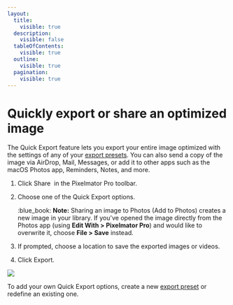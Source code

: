 ```yaml
---
layout:
  title:
    visible: true
  description:
    visible: false
  tableOfContents:
    visible: true
  outline:
    visible: true
  pagination:
    visible: true
---
```


# Quickly export or share an optimized image

The Quick Export feature lets you export your entire image optimized with the settings of any of your [export presets](export-presets.md). You can also send a copy of the image via AirDrop, Mail, Messages, or add it to other apps such as the macOS Photos app, Reminders, Notes, and more.

1. Click Share <img src="https://help.pixelmator.com/pixelmator-pro/3.5/assets/English/1580744717000.png" alt="" data-size="line"> in the Pixelmator Pro toolbar.
2.  Choose one of the Quick Export options.

    :blue\_book: **Note:** Sharing an image to Photos (Add to Photos) creates a new image in your library. If you've opened the image directly from the Photos app (using **Edit With > Pixelmator Pro**) and would like to overwrite it, choose **File > Save** instead.
3. If prompted, choose a location to save the exported images or videos.
4. Click Export.

![](https://help.pixelmator.com/pixelmator-pro/3.5/assets/English/1652964088000.jpeg)

To add your own Quick Export options, create a new [export preset](export-presets.md) or redefine an existing one.
